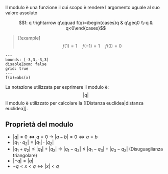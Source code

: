 Il modulo è una funzione il cui scopo è rendere l'argomento uguale al suo valore assoluto

$$f: q \rightarrow q\qquad f(q)=\begin{cases}q & q\geq0 \\-q & q<0\end{cases}$$
>[!example]
>$$f(1)=1\quad f(-1)=1\quad f(0) = 0$$


```functionplot
---
bounds: [-3,3,-3,3]
disableZoom: false
grid: true
---
f(x)=abs(x)
```

 La notazione utilizzata per esprimere il modulo è: $$|q|$$
Il modulo è utilizzato per calcolare la [[Distanza euclidea|distanza euclidea]].

## Proprietà del modulo
- $|q|=0 \Leftrightarrow q=0$ -> $|a-b|=0 \Leftrightarrow a=b$
- $|q_1\cdot q_2|=|q_1|\cdot|q_2|$
- $|q_1+q_2|\leq|q_1|+|q_2|$ -> $|q_1-q_2|\leq|q_1-q_3|+|q_3-q_2|$ (Disuguaglianza triangolare)
- $|-q|=|q|$
- $-q < x < q \Leftrightarrow |x| < q$

